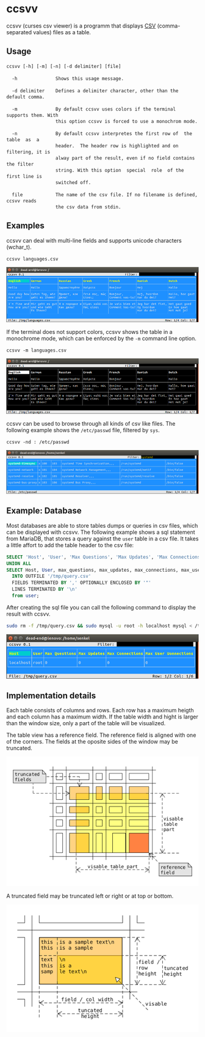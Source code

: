 # ccsvv
ccsvv (curses csv viewer) is a programm that displays [CSV](https://en.wikipedia.org/wiki/Comma-separated_values) (comma-separated values) files as a table.

## Usage

```
ccsvv [-h] [-m] [-n] [-d delimiter] [file]

  -h              Shows this usage message.
  
  -d delimiter    Defines a delimiter character, other than the default comma.
  
  -m              By default ccsvv uses colors if the terminal supports them. With 
                  this option ccsvv is forced to use a monochrom mode.
                  
  -n              By default ccsvv interpretes the first row of  the  table  as  a
                  header.  The header row is highlighted and on filtering, it is 
                  alway part of the result, even if no field contains the filter
                  string. With this option  special  role  of the first line is 
                  switched off.
                  
  file            The name of the csv file. If no filename is defined, ccsvv reads
                  the csv data from stdin.
```
## Examples
ccsvv can deal with multi-line fields and supports unicode characters (wchar_t).
```
ccsvv languages.csv
```
![Show example](img/languages.png)

If the terminal does not support colors, ccsvv shows the table in a monochrome mode, which can be enforced by the `-m` command line option.
```
ccsvv -m languages.csv
```
![Show monochrome example](img/mono.png)

ccsvv can be used to browse through all kinds of csv like files. The following example shows the `/etc/passwd` file, filtered by `sys`.
```
ccsvv -nd : /etc/passwd
```
![Show /etc/passwd](img/etc-passwd.png)
## Example: Database
Most databases are able to store tables dumps or queries in csv files, which can be displayed with ccsvv. The following example shows a sql statement from MariaDB, that stores a query against the `user` table in a csv file. It takes a little affort to add the table header to the csv file:

```sql
SELECT 'Host', 'User', 'Max Questions', 'Max Updates', 'Max Connections', 'Max User Uonnections'
UNION ALL
SELECT Host, User, max_questions, max_updates, max_connections, max_user_connections
  INTO OUTFILE '/tmp/query.csv'
  FIELDS TERMINATED BY ',' OPTIONALLY ENCLOSED BY '"'
  LINES TERMINATED BY '\n'
  from user;
```

After creating the sql file you can call the following command to display the result with ccsvv.

```bash
sudo rm -f /tmp/query.csv && sudo mysql -u root -h localhost mysql < /tmp/query.sql && ccsvv /tmp/query.csv
```
![Show query example](img/query.png)

## Implementation details
Each table consists of columns and rows. Each row has a maximum heigth and 
each column has a maximum width.
If the table width and hight is larger than the window size, only a part of
the table will be visualized.

The table view has a reference field. The reference field is aligned with one
of the corners. The fields at the oposite sides of the window may be truncated.

![table part](img/table_part.png?raw=true "Table Part")

A truncated field may be truncated left or right or at top or bottom.

![field part](img/field_part.png?raw=true "Field Part")
